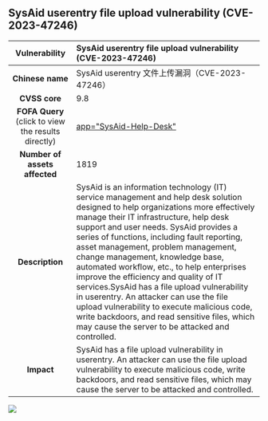 ## SysAid userentry file upload vulnerability (CVE-2023-47246)

|   **Vulnerability**  | SysAid userentry file upload vulnerability (CVE-2023-47246)  |
| :----:   | :-----|
|  **Chinese name**  | SysAid userentry 文件上传漏洞（CVE-2023-47246）	 |
| **CVSS core**  | 	9.8 |
| **FOFA Query**  (click to view the results directly)| [	app="SysAid-Help-Desk"](https://en.fofa.info/result?qbase64=Ym9keT0ic3lzYWlkLWxvZ28tZGFyay1ncmVlbi5wbmciIHx8IHRpdGxlPSJTeXNBaWQgSGVscCBEZXNrIFNvZnR3YXJlIiB8fCBib2R5PSJIZWxwIERlc2sgc29mdHdhcmUgPGEgaHJlZj1cImh0dHA6Ly93d3cuc3lzYWlkLmNvbVwiPmJ5IFN5c0FpZDwvYT4i)|
| **Number of assets affected**  | 1819 |
| **Description**  | 	SysAid is an information technology (IT) service management and help desk solution designed to help organizations more effectively manage their IT infrastructure, help desk support and user needs. SysAid provides a series of functions, including fault reporting, asset management, problem management, change management, knowledge base, automated workflow, etc., to help enterprises improve the efficiency and quality of IT services.SysAid has a file upload vulnerability in userentry. An attacker can use the file upload vulnerability to execute malicious code, write backdoors, and read sensitive files, which may cause the server to be attacked and controlled. |
| **Impact** | 	SysAid has a file upload vulnerability in userentry. An attacker can use the file upload vulnerability to execute malicious code, write backdoors, and read sensitive files, which may cause the server to be attacked and controlled. |

![](https://s3.bmp.ovh/imgs/2023/11/15/105d49cb7220f659.gif)
